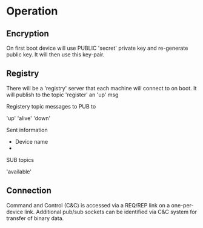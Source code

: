 # Operation

## Encryption

On first boot device will use PUBLIC 'secret' private key and re-generate public key. It will then use this key-pair. 

## Registry

There will be a 'registry' server that each machine will connect to on boot. It will publish to the topic 'register' an 'up' msg

Registery topic messages to PUB to

'up'
'alive'
'down'

Sent information
 - Device name
 - 

SUB topics

'available'

## Connection

Command and Control (C&C) is accessed via a REQ/REP link on a one-per-device link. Additional pub/sub sockets can be identified via C&C system for transfer of binary data.


